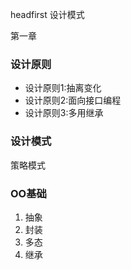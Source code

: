 headfirst 设计模式

第一章

### 设计原则

- 设计原则1:抽离变化
- 设计原则2:面向接口编程
- 设计原则3:多用继承

### 设计模式

策略模式

### OO基础

1. 抽象
2. 封装
3. 多态
4. 继承